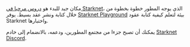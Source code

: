 مكان جيد للبدء هو [دروس مرحبا في Starknet](https://docs.starknet.io/documentation/)، الذي يوجه المطور خطوة بخطوة من خلال كتابة ونشر عقد بسيط. يوفر [Starknet Playground](https://starknet.io/playground/?lesson=starknet_contract) بيئة لتعلم كيفية كتابة عقود Starknet واختبارها. 

يمكنك أن تصبح جزءا من مجتمع المطورين، ودعمه، بالانضمام إلى خادم [Starknet Discord](https://discord.com/invite/QypNMzkHbc).